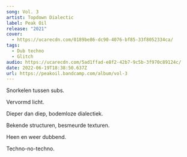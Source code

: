 ```yaml
---
song: Vol. 3
artist: Topdown Dialectic
label: Peak Oil
release: "2021"
cover:
  - https://ucarecdn.com/0189be86-dc90-4076-bf85-33f8052334ca/
tags:
  - Dub techno
  - Glitch
audio: https://ucarecdn.com/5ad1ffad-e8f2-42b7-9c5b-3f970c89124c/
date: 2022-06-19T18:38:50.637Z
url: https://peakoil.bandcamp.com/album/vol-3
---
```

Snorkelen tussen subs.

Vervormd licht.

Dieper dan diep, bodemloze dialectiek.

Bekende structuren, besmeurde texturen.

Heen en weer dubbend.

Techno-no-techno.
